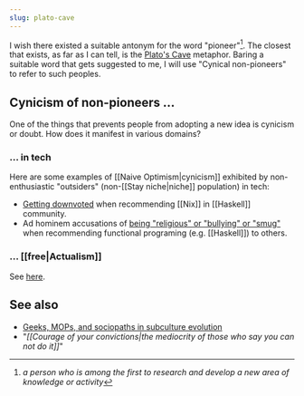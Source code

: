 ```yaml
---
slug: plato-cave
---
```


I wish there existed a suitable antonym for the word "pioneer"[^def]. The closest that exists, as far as I can tell, is the [Plato's Cave](https://en.wikipedia.org/wiki/Allegory_of_the_cave) metaphor. Baring a suitable word that gets suggested to me, I will use "Cynical non-pioneers" to refer to such peoples.

[^def]: *a person who is among the first to research and develop a new area of knowledge or activity*

## Cynicism of non-pioneers ...

One of the things that prevents people from adopting a new idea is cynicism or doubt. How does it manifest in various domains?

### ... in tech

Here are some examples of [[Naive Optimism|cynicism]] exhibited by non-enthusiastic "outsiders" (non-[[Stay niche|niche]] population) in tech:

- [Getting downvoted](https://old.reddit.com/r/haskell/comments/y6a07e/simple_ghc_stack_for_a_novice/iso56t8/) when recommending [[Nix]] in [[Haskell]] community.
- Ad hominem accusations of [being "religious" or "bullying" or "smug"](https://news.ycombinator.com/item?id=33433783) when recommending functional programing (e.g. [[Haskell]]) to others.

### ... [[free|Actualism]]

See [here](http://actualfreedom.com.au/sundry/commonobjections/croindex.htm).

## See also

- [Geeks, MOPs, and sociopaths in subculture evolution](https://meaningness.com/geeks-mops-sociopaths)
- "*[[Courage of your convictions|the mediocrity of those who say you can not do it]]*"